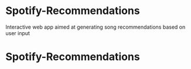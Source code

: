 # Spotify-Recommendations
Interactive web app aimed at generating song recommendations based on user input
# Spotify-Recommendations
